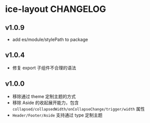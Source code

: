 # ice-layout CHANGELOG

## v1.0.9

- add es/module/stylePath to package
## v1.0.4

- 修复 export 子组件不合理的语法

## v1.0.0

- 移除通过 theme 定制主题的方式
- 移除 Aside 的收起展开能力，包含 `collapsed/collapsedWidth/onCollapseChange/trigger/width` 属性
- `Header/Footer/Aside` 支持通过 type 定制主题